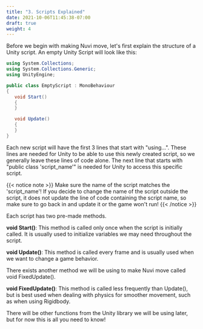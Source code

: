 ```yaml
---
title: "3. Scripts Explained"
date: 2021-10-06T11:45:38-07:00
draft: true
weight: 4
---
```


Before we begin with making Nuvi move, let's first explain the structure of a Unity script. An empty Unity Script will look like this:

```csharp
using System.Collections;
using System.Collections.Generic;
using UnityEngine;

public class EmptyScript : MonoBehaviour
{
   void Start()
   {
   }

   void Update()
   {
   }
}
```

Each new script will have the first 3 lines that start with "using…". These lines are needed for Unity to be able to use this newly created script, so we generally leave these lines of code alone. The next line that starts with "public class 'script_name'" is needed for Unity to access this specific script.

{{< notice note >}}
Make sure the name of the script matches the 'script_name'! If you decide to change the name of the script outside the script, it does not update the line of code containing the script name, so make sure to go back in and update it or the game won't run!
{{< /notice >}}

Each script has two pre-made methods.

**void Start()**: This method is called only once when the script is initially called. It is usually used to initialize variables we may need throughout the script.

**void Update()**: This method is called every frame and is usually used when we want to change a game behavior.

There exists another method we will be using to make Nuvi move called void FixedUpdate().

**void FixedUpdate()**: This method is called less frequently than Update(), but is best used when dealing with physics for smoother movement, such as when using Rigidbody.

There will be other functions from the Unity library we will be using later, but for now this is all you need to know!
